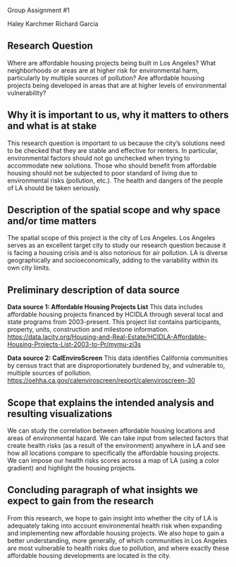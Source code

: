 Group Assignment #1

Haley Karchmer
Richard Garcia

## Research Question
Where are affordable housing projects being built in Los Angeles? What neighborhoods or areas are at higher risk for environmental harm, particularly by multiple sources of pollution? Are affordable housing projects being developed in areas that are at higher levels of environmental vulnerability?

## Why it is important to us, why it matters to others and what is at stake
This research question is important to us because the city’s solutions need to be checked that they are stable and effective for renters. In particular, environmental factors should not go unchecked when trying to accommodate new solutions. Those who should benefit from affordable housing should not be subjected to poor standard of living due to environmental risks (pollution, etc.). The health and dangers of the people of LA should be taken seriously.

## Description of the spatial scope and why space and/or time matters
The spatial scope of this project is the city of Los Angeles. Los Angeles serves as an excellent target city to study our research question because it is facing a housing crisis and is also notorious for air pollution. LA is diverse geographically and socioeconomically, adding to the variability within its own city limits. 

## Preliminary description of data source 
**Data source 1: Affordable Housing Projects List** This data includes affordable housing projects financed by HCIDLA through several local and state programs from 2003-present. This project list contains participants, property, units, construction and milestone information. https://data.lacity.org/Housing-and-Real-Estate/HCIDLA-Affordable-Housing-Projects-List-2003-to-Pr/mymu-zi3s  
 
**Data source 2: CalEnviroScreen** This data identifies California communities by census tract that are disproportionately burdened by, and vulnerable to, multiple sources of pollution.  https://oehha.ca.gov/calenviroscreen/report/calenviroscreen-30 

## Scope that explains the intended analysis and resulting visualizations 
We can study the correlation between affordable housing locations and areas of environmental hazard. We can take input from selected factors that create health risks (as a result of the environment) anywhere in LA and see how all locations compare to specifically the affordable housing projects. We can impose our health risks scores across a map of LA (using a color gradient) and highlight the housing projects. 


## Concluding paragraph of what insights we expect to gain from the research
From this research, we hope to gain insight into whether the city of LA is adequately taking into account environmental health risk when expanding and implementing new affordable housing projects. We also hope to gain a better understanding, more generally, of which communities in Los Angeles are most vulnerable to health risks due to pollution, and where exactly these affordable housing developments are located in the city. 

